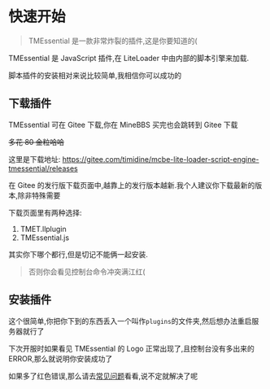 # 快速开始

> TMEssential 是一款非常炸裂的插件,这是你要知道的(

TMEssential 是 JavaScript 插件,在 LiteLoader 中由内部的脚本引擎来加载.

脚本插件的安装相对来说比较简单,我相信你可以成功的

## 下载插件

TMEssential 可在 Gitee 下载,你在 MineBBS 买完也会跳转到 Gitee 下载

~~多花 80 金粒哈哈~~

这里是下载地址:
https://gitee.com/timidine/mcbe-lite-loader-script-engine-tmessential/releases

在 Gitee 的发行版下载页面中,越靠上的发行版本越新.我个人建议你下载最新的版本,除非特殊需要

下载页面里有两种选择:

1. TMET.llplugin
2. TMEssential.js

其实你下哪个都行,但是切记不能俩一起安装.

> 否则你会看见控制台命令冲突满江红(

## 安装插件

这个很简单,你把你下到的东西丢入一个叫作`plugins`的文件夹,然后想办法重启服务器就行了

下次开服时如果看见 TMEssential 的 Logo 正常出现了,且控制台没有多出来的 ERROR,那么就说明你安装成功了

如果多了红色错误,那么请去[常见问题](/wcnm.md)看看,说不定就解决了呢

